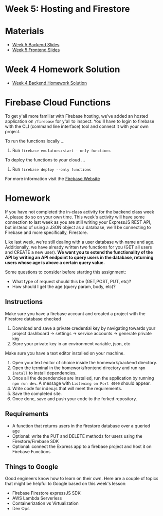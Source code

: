 # Week 5: Hosting and Firestore

# Materials

- [Week 5 Backend Slides](https://docs.google.com/presentation/d/1EZm92RxIgzW_lp8Fx-tmGbDatfm2Q_TtDCE_qx6TM7E/edit?usp=sharing)
- [Week 5 Frontend Slides](https://docs.google.com/presentation/d/1m7bhkKPdljzQkA8vNb4yvRUpdg72j7WQnrpltOcWQlU/edit?usp=sharing)

# Week 4 Homework Solution

- [Week 4 Backend Homework Solution](https://github.com/tpeo/full-stack-learning-repo-fall-2021/blob/Week_5/Week_4/homework/backend/index_solution.js)

# Firebase Cloud Functions

To get y'all more familiar with Firebase hosting, we've added an hosted application on `/firebase` for y'all to inspect. You'll have to login to firebase with the CLI (command line interface) tool and connect it with your own project.

To run the functions locally ...

1. Run `firebase emulators:start --only functions`

To deploy the functions to your cloud ...

1. Run `firebase deploy --only functions`

For more information visit the [Firebase Website](https://firebase.google.com/docs/hosting/test-preview-deploy)

# Homework

If you have not completed the in-class activity for the backend class week 4, please do so on your own time. This week's activity will have some connection to last week as you are still writing your ExpressJS REST API, but instead of using a JSON object as a database, we'll be connecting to Firebase and more specifically, Firestore.

Like last week, we're still dealing with a user database with name and age. Additionally, we have already written two functions for you (GET all users and CREATE a new user). **We want you to extend the functionality of the API by writing an API endpoint to query users in the database, returning users whose age is above a certain query value.**

Some questions to consider before starting this assignment:

- What type of request should this be (GET,POST, PUT, etc)?
- How should I get the age (query param, body, etc)?

## Instructions

Make sure you have a firebase account and created a project with the Firestore database checked

1. Download and save a private credential key by navigating towards your project dashboard -> settings -> service accounts -> generate private key
2. Store your private key in an environment variable, json, etc

Make sure you have a text editor installed on your machine.

1. Open your text editor of choice inside the homework/backend directory.
2. Open the terminal in the homework/frontend directory and run `npm install` to install dependencies.
3. Once all the dependencies are installed, run the application by running `npm run dev`. A message with `Listening on Port 4000` should appear.
4. Write code for index.js that will meet the requirements.
5. Save the completed site.
6. Once done, save and push your code to the forked repository.

## Requirements

- A function that returns users in the firestore database over a queried age
- Optional: write the PUT and DELETE methods for users using the Firestore/Firebase SDK
- Optional: connect the Express app to a firebase project and host it on Firebase Functions

## Things to Google

Good engineers know how to learn on their own. Here are a couple of topics that might be helpful to Google based on this week's lesson:

- Firebase Firestore expressJS SDK
- AWS Lambda Serverless
- Containerization vs Virtualization
- Dev Ops

